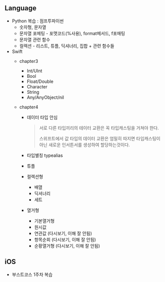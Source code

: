 ## Language

- Python 복습 : 점프투파이썬
  - 숫자형, 문자열 
  - 문자열 포메팅 - 포맷코드(%사용), format메서드, f포매팅
  - 문자열 관련 함수
  - 컬렉션 - 리스트, 튜플, 딕셔너리, 집합 + 관련 함수들
- Swift
  - chapter3
  
    - Int/UInt
    - Bool
    - Float/Double
    - Character
    - String
    - Any/AnyObject/nil
  
  - chapter4
  
    - 데이터 타입 안심 
  
      > 서로 다른 타입끼리의 테이터 교환은 꼭 타입캐스팅을 거쳐야 한다.
      >
      > 스위프트에서 값 타입의 데이터 교환은 엄밀히 따지면 타입캐스팅이 아닌 새로운 인서튼서를 생성하여 할당하는것이다.
  
    - 타입별칭 typealias
    - 튜플
    - 컬렉션형
      - 배열
      - 딕셔너리
      - 세트
    - 열거형
      - 기본열거형
      - 원시값
      - 연관값 (다시보기, 이해 잘 안됨)
      - 항목순회 (다시보기, 이해 잘 안됨)
      - 순황열거형 (다시보기, 이해 잘 안됨)
  
    

## iOS

- 부스트코스 1주차 복습
